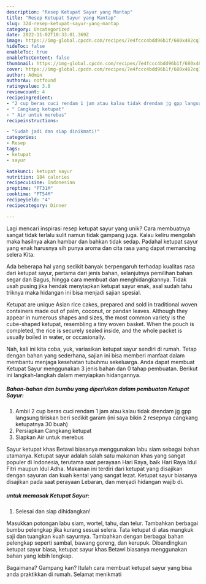```yaml
---
description: "Resep Ketupat Sayur yang Mantap"
title: "Resep Ketupat Sayur yang Mantap"
slug: 324-resep-ketupat-sayur-yang-mantap
category: Uncategorized
date: 2022-11-02T10:33:01.369Z
image: https://img-global.cpcdn.com/recipes/7e4fccc4bdd96b1f/680x482cq70/ketupat-sayur-foto-resep-utama.jpg
hideToc: false
enableToc: true
enableTocContent: false
thumbnail: https://img-global.cpcdn.com/recipes/7e4fccc4bdd96b1f/680x482cq70/ketupat-sayur-foto-resep-utama.jpg
cover: https://img-global.cpcdn.com/recipes/7e4fccc4bdd96b1f/680x482cq70/ketupat-sayur-foto-resep-utama.jpg
author: Admin
authorAv: notfound
ratingvalue: 3.8
reviewcount: 4
recipeingredient:
- "2 cup beras cuci rendam 1 jam atau kalau tidak drendam jg gpp langsung tiriskan beri sedikit garam ini saya bikin 2 resepnya cangkang ketupatnya 30 buah"
- " Cangkang ketupat"
- " Air untuk merebus"
recipeinstructions:

- "Sudah jadi dan siap dinikmati!"
categories:
- Resep
tags:
- ketupat
- sayur

katakunci: ketupat sayur 
nutrition: 184 calories
recipecuisine: Indonesian
preptime: "PT31M"
cooktime: "PT54M"
recipeyield: "4"
recipecategory: Dinner

---
```





Lagi mencari inspirasi resep ketupat sayur yang unik? Cara membuatnya sangat tidak terlalu sulit namun tidak gampang juga. Kalau keliru mengolah maka hasilnya akan hambar dan bahkan tidak sedap. Padahal ketupat sayur yang enak harusnya sih punya aroma dan cita rasa yang dapat memancing selera Kita.





Ada beberapa hal yang sedikit banyak berpengaruh terhadap kualitas rasa dari ketupat sayur, pertama dari jenis bahan, selanjutnya pemilihan bahan segar dan Bagus, hingga cara membuat dan menghidangkannya. Tidak usah pusing jika hendak menyiapkan ketupat sayur enak,      asal sudah tahu triknya maka hidangan ini bisa menjadi sajian spesial.














Ketupat are unique Asian rice cakes, prepared and sold in traditional woven containers made out of palm, coconut, or pandan leaves. Although they appear in numerous shapes and sizes, the most common variety is the cube-shaped ketupat, resembling a tiny woven basket. When the pouch is completed, the rice is securely sealed inside, and the whole packet is usually boiled in water, or occasionally.






Nah, kali ini kita coba, yuk, variasikan ketupat sayur sendiri di rumah. Tetap dengan bahan yang sederhana, sajian ini bisa memberi manfaat dalam membantu menjaga kesehatan tubuhmu sekeluarga. Anda dapat membuat Ketupat Sayur menggunakan 3 jenis bahan dan 0 tahap pembuatan. Berikut ini langkah-langkah dalam menyiapkan hidangannya.

<!--inarticleads1-->

##### Bahan-bahan dan bumbu yang diperlukan dalam pembuatan Ketupat Sayur:

1. Ambil 2 cup beras cuci rendam 1 jam atau kalau tidak drendam jg gpp langsung tiriskan beri sedikit garam (ini saya bikin 2 resepnya cangkang ketupatnya 30 buah)
1. Persiapkan  Cangkang ketupat
1. Siapkan  Air untuk merebus


Sayur ketupat khas Betawi biasanya menggunakan labu siam sebagai bahan utamanya. Ketupat sayur adalah salah satu makanan khas yang sangat populer di Indonesia, terutama saat perayaan Hari Raya, baik Hari Raya Idul Fitri maupun Idul Adha. Makanan ini terdiri dari ketupat yang disajikan dengan sayuran dan kuah kental yang sangat lezat. Ketupat sayur biasanya disajikan pada saat perayaan Lebaran, dan menjadi hidangan wajib di. 

<!--inarticleads2-->

#####  untuk memasak Ketupat Sayur:


1. Selesai dan siap dihidangkan!

Masukkan potongan labu siam, wortel, tahu, dan telur. Tambahkan berbagai bumbu pelengkap jika kurang sesuai selera. Tata ketupat di atas mangkuk saji dan tuangkan kuah sayurnya. Tambahkan dengan berbagai bahan pelengkap seperti sambal, bawang goreng, dan kerupuk. Dibandingkan ketupat sayur biasa, ketupat sayur khas Betawi biasanya menggunakan bahan yang lebih lengkap. 

Bagaimana? Gampang kan? Itulah cara membuat ketupat sayur yang bisa anda praktikkan di rumah. Selamat menikmati
